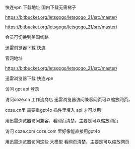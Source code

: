 快连vpn   下载地址   国内下载无需梯子


https://bitbucket.org/letsgogo/letsgogo_21/src/master/


https://bitbucket.org/letsgogo/letsgogo_21/src/master/




会员可切换到美国线路



迅雷浏览器下载   快连   



官网地址

https://bitbucket.org/letsgogo/letsgogo_21/src/master/

迅雷浏览器下载 快连vpn

访问 gpt api 登录

访问coze.cn 工作流商店 迅雷浏览器访问兼容网页可以缩放网页，

coze.cn里 需要重gpt4o 插件里填入 api 才可以用

用迅雷浏览器访问兼容，看网页清楚，主要是可以缩放网页

访问 coze.com coze.com 里好像能直接用gpt4o

用迅雷浏览器访问这些 大模型 看网页清楚，主要是可以缩放网页







